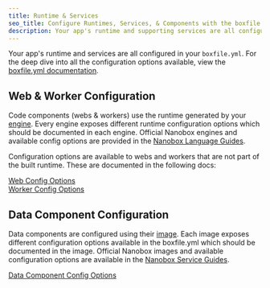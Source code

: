 ```yaml
---
title: Runtime & Services
seo_title: Configure Runtimes, Services, & Components with the boxfile.yml
description: Your app's runtime and supporting services are all configured in your boxfile.yml.
---
```


Your app's runtime and services are all configured in your `boxfile.yml`. For the deep dive into all the configuration options available, view the [boxfile.yml documentation](/boxfile/).

## Web & Worker Configuration
Code components (webs & workers) use the runtime generated by your [engine](/boxfile/run-config/#engine). Every engine exposes different runtime configuration options which should be documented in each engine. Official Nanobox engines and available config options are provided in the [Nanobox Language Guides](https://guides.nanobox.io).

Configuration options are available to webs and workers that are not part of the built runtime. These are documented in the following docs:

[Web Config Options](/boxfile/web/)  
[Worker Config Options](/boxfile/worker/)  

## Data Component Configuration
Data components are configured using their [image](/images/). Each image exposes different configuration options available in the boxfile.yml which should be documented in the image. Official Nanobox images and available configuration options are available in the [Nanobox Service Guides](https://guides.nanobox.io/#services).

[Data Component Config Options](/boxfile/data/)
